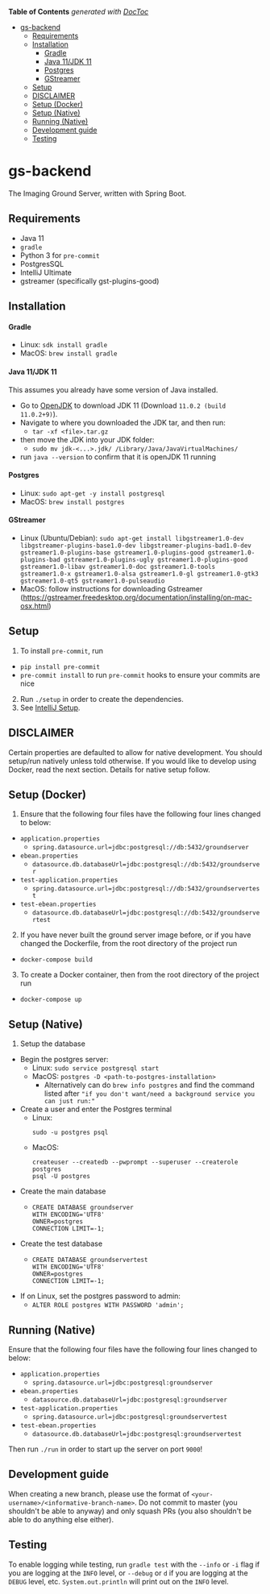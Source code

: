 <!-- START doctoc generated TOC please keep comment here to allow auto update -->
<!-- DON'T EDIT THIS SECTION, INSTEAD RE-RUN doctoc TO UPDATE -->
**Table of Contents**  *generated with [DocToc](https://github.com/thlorenz/doctoc)*

- [gs-backend](#gs-backend)
  - [Requirements](#requirements)
  - [Installation](#installation)
      - [Gradle](#gradle)
      - [Java 11/JDK 11](#java-11jdk-11)
      - [Postgres](#postgres)
      - [GStreamer](#gstreamer)
  - [Setup](#setup)
  - [DISCLAIMER](#disclaimer)
  - [Setup (Docker)](#setup-docker)
  - [Setup (Native)](#setup-native)
  - [Running (Native)](#running-native)
  - [Development guide](#development-guide)
  - [Testing](#testing)

<!-- END doctoc generated TOC please keep comment here to allow auto update -->

# gs-backend
The Imaging Ground Server, written with Spring Boot.

## Requirements
- Java 11
- `gradle`
- Python 3 for `pre-commit`
- PostgresSQL
- IntelliJ Ultimate
- gstreamer (specifically gst-plugins-good)

## Installation
#### Gradle
  - Linux: `sdk install gradle`
  - MacOS: `brew install gradle`

#### Java 11/JDK 11
This assumes you already have some version of Java installed.
  - Go to [OpenJDK](https://jdk.java.net/archive/) to download JDK 11 (Download `11.0.2 (build 11.0.2+9)`).
  - Navigate to where you downloaded the JDK tar, and then run:
      -  `tar -xf <file>.tar.gz`
  - then move the JDK into your JDK folder:
      -  `sudo mv jdk-<...>.jdk/ /Library/Java/JavaVirtualMachines/`
  - run `java --version` to confirm that it is openJDK 11 running


#### Postgres
  - Linux: `sudo apt-get -y install postgresql`
  - MacOS: `brew install postgres`

#### GStreamer
  - Linux (Ubuntu/Debian): `sudo apt-get install libgstreamer1.0-dev libgstreamer-plugins-base1.0-dev libgstreamer-plugins-bad1.0-dev gstreamer1.0-plugins-base gstreamer1.0-plugins-good gstreamer1.0-plugins-bad gstreamer1.0-plugins-ugly gstreamer1.0-plugins-good gstreamer1.0-libav gstreamer1.0-doc gstreamer1.0-tools gstreamer1.0-x gstreamer1.0-alsa gstreamer1.0-gl gstreamer1.0-gtk3 gstreamer1.0-qt5 gstreamer1.0-pulseaudio`
  - MacOS: follow instructions for downloading Gstreamer (https://gstreamer.freedesktop.org/documentation/installing/on-mac-osx.html)

## Setup
1. To install `pre-commit`, run
  - `pip install pre-commit`
  - `pre-commit install` to run `pre-commit` hooks to ensure your commits are nice
2. Run `./setup` in order to create the dependencies.
3. See [IntelliJ Setup](docs/intellij_setup.md).

## DISCLAIMER
Certain properties are defaulted to allow for native development. You should setup/run natively unless told otherwise. If you would like to develop using Docker, read the next section. Details for native setup follow.

## Setup (Docker)
1. Ensure that the following four files have the following four lines changed to below:
  - `application.properties`
      * `spring.datasource.url=jdbc:postgresql://db:5432/groundserver`
  - `ebean.properties`
      * `datasource.db.databaseUrl=jdbc:postgresql://db:5432/groundserver`
  - `test-application.properties`
      * `spring.datasource.url=jdbc:postgresql://db:5432/groundservertest`
  - `test-ebean.properties`
      * `datasource.db.databaseUrl=jdbc:postgresql://db:5432/groundservertest`
2. If you have never built the ground server image before, or if you have changed the Dockerfile, from the root directory of the project run
  - `docker-compose build`
3. To create a Docker container, then from the root directory of the project run
  -  `docker-compose up`

## Setup (Native)
1. Setup the database
  - Begin the postgres server:
      * Linux: `sudo service postgresql start`
      * MacOS: `postgres -D <path-to-postgres-installation>`
        * Alternatively can do `brew info postgres` and find the command listed after `"if you don't want/need a background service you can just run:"`
  - Create a user and enter the Postgres terminal
      * Linux: 
         ```
         sudo -u postgres psql
         ```
      * MacOS:
        ```
        createuser --createdb --pwprompt --superuser --createrole postgres
        psql -U postgres
        ```
  - Create the main database
      * ```
        CREATE DATABASE groundserver
        WITH ENCODING='UTF8'
        OWNER=postgres
        CONNECTION LIMIT=-1;
        ```
  - Create the test database
      * ```
        CREATE DATABASE groundservertest
        WITH ENCODING='UTF8'
        OWNER=postgres
        CONNECTION LIMIT=-1;
        ```
  - If on Linux, set the postgres password to admin:
      * `ALTER ROLE postgres WITH PASSWORD 'admin';`

## Running (Native)
Ensure that the following four files have the following four lines changed to below:
  - `application.properties`
      * `spring.datasource.url=jdbc:postgresql:groundserver`
  - `ebean.properties`
      * `datasource.db.databaseUrl=jdbc:postgresql:groundserver`
  - `test-application.properties`
      * `spring.datasource.url=jdbc:postgresql:groundservertest`
  - `test-ebean.properties`
      * `datasource.db.databaseUrl=jdbc:postgresql:groundservertest`

Then run `./run` in order to start up the server on port `9000`!

## Development guide

When creating a new branch, please use the format of `<your-username>/<informative-branch-name>`. Do not commit to master (you shouldn't be able to anyway) and only squash PRs (you also shouldn't be able to do anything else either).

## Testing
To enable logging while testing, run `gradle test` with the `--info` or `-i` flag if you are logging at the `INFO` level, or `--debug` or `d` if you are logging at the `DEBUG` level, etc. `System.out.println` will print out on the `INFO` level.
